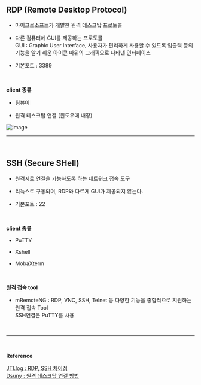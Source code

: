 ## RDP (Remote Desktop Protocol)
- 마이크로소프트가 개발한 원격 데스크탑 프로토콜

- 다른 컴퓨터에 GUI를 제공하는 프로토콜<br>
GUI : Graphic User Interface, 사용자가 편리하게 사용할 수 있도록 입출력 등의 기능을 알기 쉬운 아이콘 따위의 그래픽으로 나타낸 인터페이스

- 기본포트 : 3389
<br>

**client 종류**
- 팀뷰어

- 원격 테스크탑 연결 (윈도우에 내장)

![image](https://github.com/yejun95/Today-I-Learn/assets/121341413/af940c11-9564-454a-8aa7-8a07f58b5bac)
<br>
<hr>
<br>

## SSH (Secure SHell)
- 원격지로 연결을 가능하도록 하는 네트워크 접속 도구

- 리눅스로 구동되며, RDP와 다르게 GUI가 제공되지 않는다.

- 기본포트 : 22
<br>

**client 종류**
- PuTTY

- Xshell

- MobaXterm
<br>

**원격 접속 tool**
- mRemoteNG : RDP, VNC, SSH, Telnet 등 다양한 기능을 종합적으로 지원하는 원격 접속 Tool<br>
SSH연결은 PuTTY를 사용
<br>
<hr>
<br>

**Reference**<br>

[JTI.log : RDP, SSH 차이점](https://velog.io/@jipark09/CS-RDP-SSH-Telnet-%EC%B0%A8%EC%9D%B4%EC%A0%90)<br>
[Dsuny : 원격 데스크탑 연결 방법](https://www.dsun.kr/76)<br>

